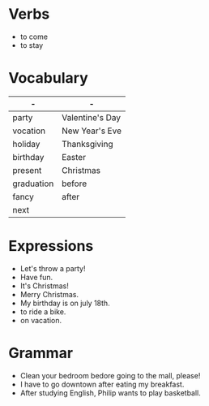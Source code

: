 # Verbs
- to come
- to stay

# Vocabulary
|     -      |       -       |
|------------|---------------|
party| Valentine's Day
vocation| New Year's Eve
holiday| Thanksgiving
birthday| Easter
present| Christmas
graduation| before
fancy| after
next|

# Expressions
- Let's throw a party!
- Have fun.
- It's Christmas!
- Merry Christmas.
- My birthday is on july 18th.
- to ride a bike.
- on vacation.

# Grammar
- Clean your bedroom bedore going to the mall, please!
- I have to go downtown after eating my breakfast.
- After studying English, Philip wants to play basketball.
